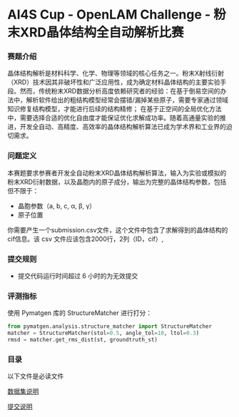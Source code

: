 # AI4S Cup - OpenLAM Challenge - 粉末XRD晶体结构全自动解析比赛

### 赛题介绍

晶体结构解析是材料科学、化学、物理等领域的核心任务之一。粉末X射线衍射（XRD）技术因其非破坏性和广泛应用性，成为确定材料晶体结构的主要实验手段。然而，传统粉末XRD数据分析高度依赖研究者的经验：在基于倒易空间的办法中，解析软件给出的粗结构模型经常会摆错/漏掉某些原子，需要专家通过领域知识修复结构模型，才能进行后续的结构精修； 在基于正空间的全局优化方法中，需要选择合适的优化自由度才能保证优化求解成功率。随着高通量实验的推进，开发全自动、高精度、高效率的晶体结构解析算法已成为学术界和工业界的迫切需求。

### 问题定义

本赛题要求参赛者开发全自动粉末XRD晶体结构解析算法，输入为实验或模拟的粉末XRD衍射数据，以及晶胞内的原子成分，输出为完整的晶体结构参数，包括但不限于：

- 晶胞参数（a, b, c, α, β, γ）
- 原子位置

你需要产生一个submission.csv文件，这个文件中包含了求解得到的晶体结构的cif信息。该 csv 文件应该包含2000行，2列（ID，cif）,

### 提交规则

- 提交代码运行时间超过 6 小时的为无效提交

### 评测指标

使用 Pymatgen 库的 StructureMatcher 进行打分：

```python
from pymatgen.analysis.structure_matcher import StructureMatcher
matcher = StructureMatcher(stol=0.5, angle_tol=10, ltol=0.3)
rmsd = matcher.get_rms_dist(st, groundtruth_st)
```

### 目录

以下文件是必读文件

[数据集说明](./数据集说明.md)

[提交说明](./提交说明.md)